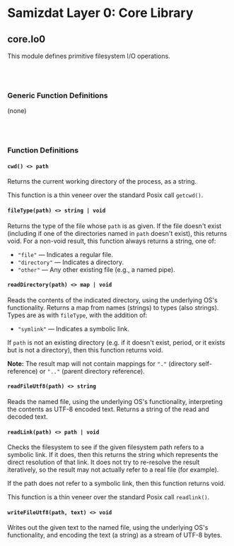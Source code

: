 Samizdat Layer 0: Core Library
==============================

core.Io0
--------

This module defines primitive filesystem I/O operations.


<br><br>
### Generic Function Definitions

(none)


<br><br>
### Function Definitions

#### `cwd() <> path`

Returns the current working directory of the process, as a
string.

This function is a thin veneer over the standard Posix call `getcwd()`.

#### `fileType(path) <> string | void`

Returns the type of the file whose `path` is as given. If the file doesn't
exist (including if one of the directories named in `path` doesn't exist),
this returns void. For a non-void result, this function always returns a
string, one of:

* `"file"` &mdash; Indicates a regular file.
* `"directory"` &mdash; Indicates a directory.
* `"other"` &mdash; Any other existing file (e.g., a named pipe).

#### `readDirectory(path) <> map | void`

Reads the contents of the indicated directory, using the underlying OS's
functionality. Returns a map from names (strings) to types (also strings).
Types are as with `fileType`, with the addition of:

* `"symlink"` &mdash; Indicates a symbolic link.

If `path` is not an existing directory (e.g. if it doesn't exist, period, or
it exists but is not a directory), then this function returns void.

**Note:** The result map will not contain mappings for `"."` (directory
self-reference) or `".."` (parent directory reference).

#### `readFileUtf8(path) <> string`

Reads the named file, using the underlying OS's functionality,
interpreting the contents as UTF-8 encoded text. Returns a string
of the read and decoded text.

#### `readLink(path) <> path | void`

Checks the filesystem to see if the given filesystem path refers to a symbolic
link. If it does, then this returns the string which represents the direct
resolution of that link. It does not try to re-resolve the result iteratively,
so the result may not actually refer to a real file (for example).

If the path does not refer to a symbolic link, then this function returns
void.

This function is a thin veneer over the standard Posix call `readlink()`.

#### `writeFileUtf8(path, text) <> void`

Writes out the given text to the named file, using the underlying OS's
functionality, and encoding the text (a string) as a stream of UTF-8 bytes.
